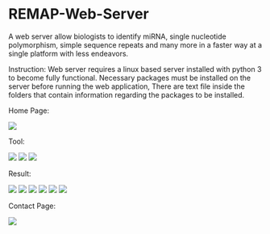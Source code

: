 # REMAP-Web-Server
A web server allow biologists to identify miRNA, single nucleotide polymorphism, simple sequence repeats and many more in a faster way at a single platform with less endeavors.

Instruction:
Web server requires a linux based server installed with python 3 to become fully functional.
Necessary packages must be installed on the server before running the web application,
There are text file inside the folders that contain information regarding the packages to be installed.

Home Page:

![](imageforReadme/img1.jpg)

Tool:

![](imageforReadme/img2.jpg)
![](imageforReadme/img3.jpg)
![](imageforReadme/img4.jpg)

Result:

![](imageforReadme/img5.png)
![](imageforReadme/img6.png)
![](imageforReadme/img7.jpg)
![](imageforReadme/img8.png)
![](imageforReadme/img9.png)
![](imageforReadme/img10.png)

Contact Page:

![](imageforReadme/img11.jpg)
